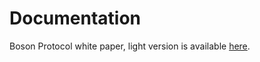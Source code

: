 # Documentation
Boson Protocol white paper, light version is available [here](boson_protocol-white_paper-light.pdf).

